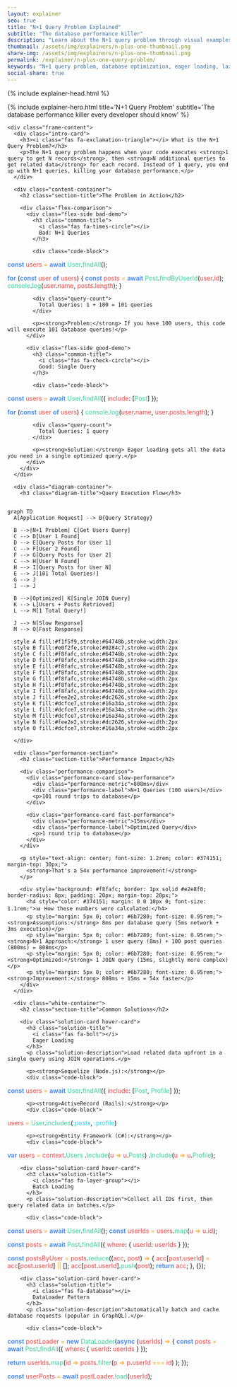 ```yaml
---
layout: explainer
seo: true
title: "N+1 Query Problem Explained"
subtitle: "The database performance killer"
description: "Learn about the N+1 query problem through visual examples and practical solutions. Understand why your database queries are slow and how to fix them with eager loading, batching, and other optimization techniques."
thumbnail: /assets/img/explainers/n-plus-one-thumbnail.png
share-img: /assets/img/explainers/n-plus-one-thumbnail.png  
permalink: /explainer/n-plus-one-query-problem/
keywords: "N+1 query problem, database optimization, eager loading, lazy loading, ORM performance, SQL optimization, database performance"
social-share: true
---
```


{% include explainer-head.html %}

<style>

/* Problem Demonstration - Theme specific colors only */

.bad-demo {
  background: linear-gradient(135deg, #fef8f8 0%, #fdf2f2 100%);
  border-color: #e5b4b4;
}

.good-demo {
  background: linear-gradient(135deg, #f6fdf9 0%, #f0fdf4 100%);
  border-color: #bbf7d0;
}


.bad-demo .demo-title {
  color: #b91c1c;
}

.good-demo .demo-title {
  color: #059669;
}

.code-block {
  background: #1e293b;
  color: #e2e8f0;
  padding: 25px;
  border-radius: 12px;
  font-family: 'Monaco', 'Menlo', 'Ubuntu Mono', 'Consolas', 'Courier New', monospace;
  font-size: 14px;
  line-height: 1.6;
  overflow-x: auto;
  margin: 20px 0;
  box-shadow: 0 4px 16px rgba(0, 0, 0, 0.3);
  border: 1px solid #334155;
  position: relative;
  white-space: pre-wrap;
  word-wrap: break-word;
}

.code-block::before {
  content: '';
  position: absolute;
  top: 0;
  left: 0;
  right: 0;
  height: 3px;
  background: linear-gradient(90deg, #3b82f6, #10b981, #06b6d4);
  border-radius: 12px 12px 0 0;
}

.code-comment {
  color: #94a3b8;
  font-style: italic;
}

.code-string {
  color: #22d3ee;
}

.code-keyword {
  color: #3b82f6;
  font-weight: 600;
}

.code-number {
  color: #fbbf24;
}

.code-function {
  color: #34d399;
}

.code-variable {
  color: #ef4444;
}

.code-operator {
  color: #f59e0b;
}

.query-count {
  background: #111827;
  color: #f87171;
  padding: 10px 15px;
  border-radius: 6px;
  font-weight: bold;
  text-align: center;
  margin: 10px 0;
}

.good-demo .query-count {
  color: #34d399;
}

/* Mermaid Diagram Container */
.diagram-container {
  margin: 40px 0;
  padding: 30px;
  background: #f8fafc;
  border-radius: 16px;
  border: 2px solid #e2e8f0;
  text-align: center;
}

.diagram-title {
  font-size: 1.6rem;
  font-weight: 700;
  color: #374151;
  margin-bottom: 25px;
}

/* Solutions Section - Theme specific only */

.solution-card {
  background: linear-gradient(135deg, #f6fdf9 0%, #f0fdf4 100%);
  border: 2px solid #bbf7d0;
  margin-bottom: 25px;
}

.solution-card:hover {
  box-shadow: 0 8px 25px rgba(5, 150, 105, 0.15);
}

.solution-title {
  color: #059669;
  font-size: 1.3rem;
  font-weight: 700;
  margin: 0 0 15px 0;
  display: flex;
  align-items: center;
  gap: 10px;
}

.solution-description {
  color: #374151;
  margin-bottom: 15px;
  line-height: 1.6;
}

/* Performance Impact */
.performance-section {
  margin: 50px 0;
  padding: 40px;
  background: #f8fafc;
  border-radius: 16px;
  border: 2px solid #e2e8f0;
}

.performance-comparison {
  display: grid;
  grid-template-columns: 1fr 1fr;
  gap: 30px;
  margin: 30px 0;
}

.performance-card {
  padding: 25px;
  border-radius: 12px;
  text-align: center;
  border: 3px solid;
}

.slow-performance {
  background: linear-gradient(135deg, #fef8f8 0%, #fdf2f2 100%);
  border-color: #e5b4b4;
}

.fast-performance {
  background: linear-gradient(135deg, #f6fdf9 0%, #f0fdf4 100%);
  border-color: #bbf7d0;
}

.performance-metric {
  font-size: 3rem;
  font-weight: 800;
  margin-bottom: 10px;
}

.slow-performance .performance-metric {
  color: #b91c1c;
}

.fast-performance .performance-metric {
  color: #059669;
}

.performance-label {
  font-size: 1.2rem;
  font-weight: 600;
  color: #374151;
}

/* Best Practices */
.practices-section {
  margin: 50px 0;
  padding: 40px;
  background: linear-gradient(135deg, #f8fafc 0%, #f1f5f9 100%);
  border-radius: 16px;
  border: 2px solid #cbd5e1;
}

.practices-list {
  list-style: none;
  padding: 0;
  margin: 0;
}

.practices-list li {
  background: white;
  border: 2px solid #cbd5e1;
  border-radius: 12px;
  padding: 20px;
  margin-bottom: 15px;
  font-size: 1.1rem;
  line-height: 1.6;
  color: #374151;
  transition: all 0.3s ease;
  box-shadow: 0 4px 15px rgba(148, 163, 184, 0.1);
}

.practices-list li:hover {
  transform: translateY(-3px);
  box-shadow: 0 8px 25px rgba(148, 163, 184, 0.2);
}

.practices-list li strong {
  color: #1e40af;
  font-weight: 700;
}

/* Framework Examples */
.framework-section {
  margin: 50px 0;
  padding: 40px;
  background: #f9fafb;
  border-radius: 16px;
  border: 2px solid #e5e7eb;
}

.framework-grid {
  display: grid;
  grid-template-columns: 1fr 1fr;
  gap: 25px;
  margin: 30px 0;
}

.framework-card {
  background: white;
  border: 2px solid #d1d5db;
  border-radius: 12px;
  padding: 25px;
  transition: all 0.3s ease;
}

.framework-card:hover {
  transform: translateY(-3px);
  box-shadow: 0 8px 25px rgba(107, 114, 128, 0.2);
  border-color: #6b7280;
}

.framework-title {
  color: #374151;
  font-size: 1.3rem;
  font-weight: 700;
  margin: 0 0 15px 0;
}

/* Mobile Responsiveness */
@media (max-width: 768px) {
  body {
    padding: 10px !important;
  }
  
  .explainer-frame {
    margin: 0;
    border-radius: 12px;
  }
  
  .hero-title {
    font-size: 2.2rem;
  }
  
  .hero-subtitle {
    font-size: 1rem;
  }
  
  .hero-header {
    padding: 30px 20px;
  }
  
  .frame-content {
    padding: 20px 15px;
  }
  
  .problem-demo {
    flex-direction: column;
    gap: 20px;
  }
  
  .performance-comparison,
  .framework-grid {
    grid-template-columns: 1fr;
    gap: 20px;
  }
  
  .branding {
    position: static;
    display: inline-block;
    margin-bottom: 15px;
    font-size: 14px;
    padding: 8px 16px;
  }
  
  .section-title {
    font-size: 1.6rem;
  }
  
  .problem-container,
  .solutions-container,
  .performance-section,
  .practices-section,
  .framework-section {
    margin: 30px 0;
    padding: 25px 15px;
  }
  
  .code-block {
    font-size: 12px;
    padding: 15px;
    white-space: pre-wrap;
    word-wrap: break-word;
  }
  
  .performance-metric {
    font-size: 2.5rem;
  }
}

@media (max-width: 480px) {
  .hero-header {
    padding: 25px 15px;
  }
  
  .hero-title {
    font-size: 1.8rem;
    line-height: 1.2;
  }
  
  .hero-subtitle {
    font-size: 0.9rem;
  }
  
  .frame-content {
    padding: 15px 10px;
  }
  
  .intro-card {
    padding: 15px;
    margin-bottom: 25px;
  }
  
  .demo-side {
    padding: 20px 15px;
  }
  
  .solution-card {
    padding: 20px 15px;
  }
  
  .performance-card {
    padding: 20px 15px;
  }
  
  .framework-card {
    padding: 20px 15px;
  }
  
  .practices-list li {
    padding: 18px 15px;
    font-size: 1rem;
  }
  
  .code-block {
    font-size: 11px;
    padding: 12px;
    white-space: pre-wrap;
    word-wrap: break-word;
  }
  
  .performance-metric {
    font-size: 2rem;
  }
  
  .section-title {
    font-size: 1.4rem;
    margin-bottom: 25px;
  }
}
</style>

<div class="explainer">
  <div class="explainer-frame">
    {% include explainer-hero.html title='N+1 Query Problem' subtitle='The database performance killer every developer should know' %}
    
    <div class="frame-content">
      <div class="intro-card">
        <h3><i class="fas fa-exclamation-triangle"></i> What is the N+1 Query Problem?</h3>
        <p>The N+1 query problem happens when your code executes <strong>1 query to get N records</strong>, then <strong>N additional queries to get related data</strong> for each record. Instead of 1 query, you end up with N+1 queries, killing your database performance.</p>
      </div>

      <div class="content-container">
        <h2 class="section-title">The Problem in Action</h2>
        
        <div class="flex-comparison">
          <div class="flex-side bad-demo">
            <h3 class="common-title">
              <i class="fas fa-times-circle"></i>
              Bad: N+1 Queries
            </h3>
            
            <div class="code-block">
<span class="code-keyword">const</span> <span class="code-variable">users</span> <span class="code-operator">=</span> <span class="code-keyword">await</span> <span class="code-function">User</span>.<span class="code-function">findAll</span>();

<span class="code-keyword">for</span> (<span class="code-keyword">const</span> <span class="code-variable">user</span> <span class="code-keyword">of</span> <span class="code-variable">users</span>) {
  <span class="code-keyword">const</span> <span class="code-variable">posts</span> <span class="code-operator">=</span> <span class="code-keyword">await</span> <span class="code-function">Post</span>.<span class="code-function">findByUserId</span>(<span class="code-variable">user</span>.<span class="code-variable">id</span>);
  <span class="code-function">console</span>.<span class="code-function">log</span>(<span class="code-variable">user</span>.<span class="code-variable">name</span>, <span class="code-variable">posts</span>.<span class="code-variable">length</span>);
}
            </div>
            
            <div class="query-count">
              Total Queries: 1 + 100 = 101 queries
            </div>
            
            <p><strong>Problem:</strong> If you have 100 users, this code will execute 101 database queries!</p>
          </div>
          
          <div class="flex-side good-demo">
            <h3 class="common-title">
              <i class="fas fa-check-circle"></i>
              Good: Single Query
            </h3>
            
            <div class="code-block">
<span class="code-keyword">const</span> <span class="code-variable">users</span> <span class="code-operator">=</span> <span class="code-keyword">await</span> <span class="code-function">User</span>.<span class="code-function">findAll</span>({
  <span class="code-variable">include</span>: [<span class="code-function">Post</span>]
});

<span class="code-keyword">for</span> (<span class="code-keyword">const</span> <span class="code-variable">user</span> <span class="code-keyword">of</span> <span class="code-variable">users</span>) {
  <span class="code-function">console</span>.<span class="code-function">log</span>(<span class="code-variable">user</span>.<span class="code-variable">name</span>, <span class="code-variable">user</span>.<span class="code-variable">posts</span>.<span class="code-variable">length</span>);
}
            </div>
            
            <div class="query-count">
              Total Queries: 1 query
            </div>
            
            <p><strong>Solution:</strong> Eager loading gets all the data you need in a single optimized query.</p>
          </div>
        </div>
      </div>

      <div class="diagram-container">
        <h3 class="diagram-title">Query Execution Flow</h3>
        
<pre><code class="language-mermaid">
graph TD
  A[Application Request] --> B{Query Strategy}
  
  B -->|N+1 Problem| C[Get Users Query]
  C --> D[User 1 Found]
  D --> E[Query Posts for User 1]
  C --> F[User 2 Found]
  F --> G[Query Posts for User 2]
  C --> H[User N Found]
  H --> I[Query Posts for User N]
  E --> J[101 Total Queries!]
  G --> J
  I --> J
  
  B -->|Optimized| K[Single JOIN Query]
  K --> L[Users + Posts Retrieved]
  L --> M[1 Total Query!]
  
  J --> N[Slow Response]
  M --> O[Fast Response]
  
  style A fill:#f1f5f9,stroke:#64748b,stroke-width:2px
  style B fill:#e0f2fe,stroke:#0284c7,stroke-width:2px
  style C fill:#f8fafc,stroke:#64748b,stroke-width:2px
  style D fill:#f8fafc,stroke:#64748b,stroke-width:2px
  style E fill:#f8fafc,stroke:#64748b,stroke-width:2px
  style F fill:#f8fafc,stroke:#64748b,stroke-width:2px
  style G fill:#f8fafc,stroke:#64748b,stroke-width:2px
  style H fill:#f8fafc,stroke:#64748b,stroke-width:2px
  style I fill:#f8fafc,stroke:#64748b,stroke-width:2px
  style J fill:#fee2e2,stroke:#dc2626,stroke-width:2px
  style K fill:#dcfce7,stroke:#16a34a,stroke-width:2px
  style L fill:#dcfce7,stroke:#16a34a,stroke-width:2px
  style M fill:#dcfce7,stroke:#16a34a,stroke-width:2px
  style N fill:#fee2e2,stroke:#dc2626,stroke-width:2px
  style O fill:#dcfce7,stroke:#16a34a,stroke-width:2px
</code></pre>
        
      </div>

      <div class="performance-section">
        <h2 class="section-title">Performance Impact</h2>
        
        <div class="performance-comparison">
          <div class="performance-card slow-performance">
            <div class="performance-metric">808ms</div>
            <div class="performance-label">N+1 Queries (100 users)</div>
            <p>101 round trips to database</p>
          </div>
          
          <div class="performance-card fast-performance">
            <div class="performance-metric">15ms</div>
            <div class="performance-label">Optimized Query</div>
            <p>1 round trip to database</p>
          </div>
        </div>
        
        <p style="text-align: center; font-size: 1.2rem; color: #374151; margin-top: 30px;">
          <strong>That's a 54x performance improvement!</strong>
        </p>
        
        <div style="background: #f8fafc; border: 1px solid #e2e8f0; border-radius: 8px; padding: 20px; margin-top: 20px;">
          <h4 style="color: #374151; margin: 0 0 10px 0; font-size: 1.1rem;">📊 How these numbers were calculated:</h4>
          <p style="margin: 5px 0; color: #6b7280; font-size: 0.95rem;"><strong>Assumptions:</strong> 8ms per database query (5ms network + 3ms execution)</p>
          <p style="margin: 5px 0; color: #6b7280; font-size: 0.95rem;"><strong>N+1 Approach:</strong> 1 user query (8ms) + 100 post queries (800ms) = 808ms</p>
          <p style="margin: 5px 0; color: #6b7280; font-size: 0.95rem;"><strong>Optimized:</strong> 1 JOIN query (15ms, slightly more complex)</p>
          <p style="margin: 5px 0; color: #6b7280; font-size: 0.95rem;"><strong>Improvement:</strong> 808ms ÷ 15ms = 54x faster</p>
        </div>
      </div>

      <div class="white-container">
        <h2 class="section-title">Common Solutions</h2>
        
        <div class="solution-card hover-card">
          <h3 class="solution-title">
            <i class="fas fa-bolt"></i>
            Eager Loading
          </h3>
          <p class="solution-description">Load related data upfront in a single query using JOIN operations.</p>
          
          <p><strong>Sequelize (Node.js):</strong></p>
          <div class="code-block">
<span class="code-keyword">const</span> <span class="code-variable">users</span> <span class="code-operator">=</span> <span class="code-keyword">await</span> <span class="code-function">User</span>.<span class="code-function">findAll</span>({
  <span class="code-variable">include</span>: [<span class="code-function">Post</span>, <span class="code-function">Profile</span>]
});
          </div>

          <p><strong>ActiveRecord (Rails):</strong></p>
          <div class="code-block">
<span class="code-variable">users</span> <span class="code-operator">=</span> <span class="code-function">User</span>.<span class="code-function">includes</span>(<span class="code-string">:posts</span>, <span class="code-string">:profile</span>)
          </div>

          <p><strong>Entity Framework (C#):</strong></p>
          <div class="code-block">
<span class="code-keyword">var</span> <span class="code-variable">users</span> <span class="code-operator">=</span> <span class="code-variable">context</span>.<span class="code-function">Users</span>
  .<span class="code-function">Include</span>(<span class="code-variable">u</span> <span class="code-operator">=></span> <span class="code-variable">u</span>.<span class="code-function">Posts</span>)
  .<span class="code-function">Include</span>(<span class="code-variable">u</span> <span class="code-operator">=></span> <span class="code-variable">u</span>.<span class="code-function">Profile</span>);
          </div>
        </div>
        
        <div class="solution-card hover-card">
          <h3 class="solution-title">
            <i class="fas fa-layer-group"></i>
            Batch Loading
          </h3>
          <p class="solution-description">Collect all IDs first, then query related data in batches.</p>
          
          <div class="code-block">
<span class="code-keyword">const</span> <span class="code-variable">users</span> <span class="code-operator">=</span> <span class="code-keyword">await</span> <span class="code-function">User</span>.<span class="code-function">findAll</span>();
<span class="code-keyword">const</span> <span class="code-variable">userIds</span> <span class="code-operator">=</span> <span class="code-variable">users</span>.<span class="code-function">map</span>(<span class="code-variable">u</span> <span class="code-operator">=></span> <span class="code-variable">u</span>.<span class="code-variable">id</span>);

<span class="code-keyword">const</span> <span class="code-variable">posts</span> <span class="code-operator">=</span> <span class="code-keyword">await</span> <span class="code-function">Post</span>.<span class="code-function">findAll</span>({
  <span class="code-variable">where</span>: { <span class="code-variable">userId</span>: <span class="code-variable">userIds</span> }
});

<span class="code-keyword">const</span> <span class="code-variable">postsByUser</span> <span class="code-operator">=</span> <span class="code-variable">posts</span>.<span class="code-function">reduce</span>((<span class="code-variable">acc</span>, <span class="code-variable">post</span>) <span class="code-operator">=></span> {
  <span class="code-variable">acc</span>[<span class="code-variable">post</span>.<span class="code-variable">userId</span>] <span class="code-operator">=</span> <span class="code-variable">acc</span>[<span class="code-variable">post</span>.<span class="code-variable">userId</span>] <span class="code-operator">||</span> [];
  <span class="code-variable">acc</span>[<span class="code-variable">post</span>.<span class="code-variable">userId</span>].<span class="code-function">push</span>(<span class="code-variable">post</span>);
  <span class="code-keyword">return</span> <span class="code-variable">acc</span>;
}, {});
          </div>
        </div>
        
        <div class="solution-card hover-card">
          <h3 class="solution-title">
            <i class="fas fa-database"></i>
            DataLoader Pattern
          </h3>
          <p class="solution-description">Automatically batch and cache database requests (popular in GraphQL).</p>
          
          <div class="code-block">
<span class="code-keyword">const</span> <span class="code-variable">postLoader</span> <span class="code-operator">=</span> <span class="code-keyword">new</span> <span class="code-function">DataLoader</span>(<span class="code-keyword">async</span> (<span class="code-variable">userIds</span>) <span class="code-operator">=></span> {
  <span class="code-keyword">const</span> <span class="code-variable">posts</span> <span class="code-operator">=</span> <span class="code-keyword">await</span> <span class="code-function">Post</span>.<span class="code-function">findAll</span>({
    <span class="code-variable">where</span>: { <span class="code-variable">userId</span>: <span class="code-variable">userIds</span> }
  });
  
  <span class="code-keyword">return</span> <span class="code-variable">userIds</span>.<span class="code-function">map</span>(<span class="code-variable">id</span> <span class="code-operator">=></span> 
    <span class="code-variable">posts</span>.<span class="code-function">filter</span>(<span class="code-variable">p</span> <span class="code-operator">=></span> <span class="code-variable">p</span>.<span class="code-variable">userId</span> <span class="code-operator">===</span> <span class="code-variable">id</span>)
  );
});

<span class="code-keyword">const</span> <span class="code-variable">userPosts</span> <span class="code-operator">=</span> <span class="code-keyword">await</span> <span class="code-variable">postLoader</span>.<span class="code-function">load</span>(<span class="code-variable">userId</span>);
          </div>
        </div>
    </div>
  </div>
</div>
